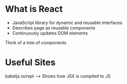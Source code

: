# What is React # 
- JavaScript library for dynamic and reusable interfaces
- Describes page as reusable components
- Continuously updates DOM elements

Think of a tree of components

# Useful Sites #
babeljs.io/repl --> Shows how JSX is compiled to JS